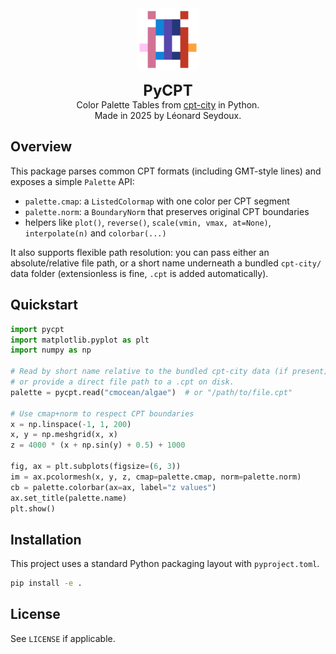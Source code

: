
<div align="center">

<img src="logo/logo.gif" alt="pycpt logo" width="100"/>

<span style="font-size: 24px;">**PyCPT**</span><br>
Color Palette Tables from <a href="http://seaviewsensing.com/pub/cpt-city/" target="_blank">cpt-city</a> in Python.<br>
Made in 2025 by Léonard Seydoux. 

</div>

## Overview

This package parses common CPT formats (including GMT-style lines) and exposes a simple `Palette` API:
- `palette.cmap`: a `ListedColormap` with one color per CPT segment
- `palette.norm`: a `BoundaryNorm` that preserves original CPT boundaries
- helpers like `plot()`, `reverse()`, `scale(vmin, vmax, at=None)`, `interpolate(n)` and `colorbar(...)`

It also supports flexible path resolution: you can pass either an absolute/relative file path, or a short name underneath a bundled `cpt-city/` data folder (extensionless is fine, `.cpt` is added automatically).

## Quickstart

```python
import pycpt
import matplotlib.pyplot as plt
import numpy as np

# Read by short name relative to the bundled cpt-city data (if present),
# or provide a direct file path to a .cpt on disk.
palette = pycpt.read("cmocean/algae")  # or "/path/to/file.cpt"

# Use cmap+norm to respect CPT boundaries
x = np.linspace(-1, 1, 200)
x, y = np.meshgrid(x, x)
z = 4000 * (x + np.sin(y) + 0.5) + 1000

fig, ax = plt.subplots(figsize=(6, 3))
im = ax.pcolormesh(x, y, z, cmap=palette.cmap, norm=palette.norm)
cb = palette.colorbar(ax=ax, label="z values")
ax.set_title(palette.name)
plt.show()
```

## Installation

This project uses a standard Python packaging layout with `pyproject.toml`.

```bash
pip install -e .
```

## License

See `LICENSE` if applicable.
